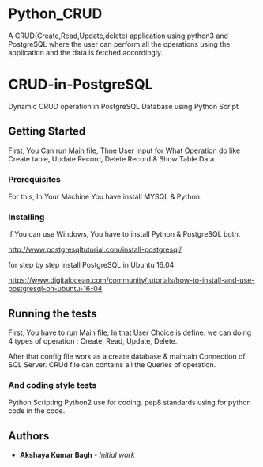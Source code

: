 # Python_CRUD
A CRUD(Create,Read,Update,delete) application using python3 and PostgreSQL where the user can perform all the operations using the application and the data is fetched accordingly. 
# CRUD-in-PostgreSQL
Dynamic CRUD operation in PostgreSQL Database using Python Script 

## Getting Started

First, You Can run Main file, Thne User Input for What Operation do like Create table, Update Record, Delete Record & Show Table Data.

### Prerequisites

For this, In Your Machine You have install MYSQL & Python.


### Installing

if You can use Windows,
You have to install Python & PostgreSQL both.

http://www.postgresqltutorial.com/install-postgresql/

for step by step install PostgreSQL in Ubuntu 16.04:

https://www.digitalocean.com/community/tutorials/how-to-install-and-use-postgresql-on-ubuntu-16-04


## Running the tests

First, You have to run Main file, In that User Choice is define. 
we can doing 4 types of operation : Create, Read, Update, Delete.

After that config file work as a create database & maintain Connection of SQL Server.
CRUd file can contains all the Queries of operation.


### And coding style tests

Python Scripting Python2 use for coding.
pep8 standards using for python code in the code.


## Authors

* **Akshaya Kumar Bagh** - *Initial work* 



